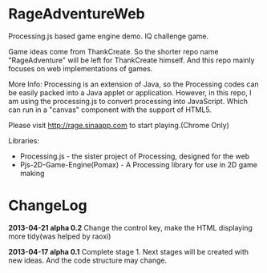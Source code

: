 RageAdventureWeb
================

Processing.js based game engine demo. IQ challenge game.

Game ideas come from ThankCreate. So the shorter repo name "RageAdventure" will be left for ThankCreate himself.
And this repo mainly focuses on web implementations of games.

More Info:
  Processing is an extension of Java, so the Processing codes can be easily packed into a Java applet or application. However, in this repo, I am using the processing.js to convert processing into JavaScript. Which can run in a "canvas" component with the support of HTML5.

Please visit http://rage.sinaapp.com to start playing.(Chrome Only)

Libraries:
- Processing.js - the sister project of Processing, designed for the web
- Pjs-2D-Game-Engine(Pomax) - A Processing library for use in 2D game making

ChangeLog
================
**2013-04-21 alpha 0.2**
Change the control key, make the HTML displaying more tidy(was helped by raoxi)

**2013-04-17 alpha 0.1**
Complete stage 1. Next stages will be created with new ideas. And the code structure may change.

